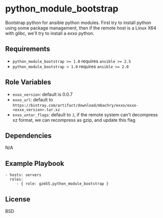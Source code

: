 python_module_bootstrap
=======================

Bootstrap python for ansible python modules.
First try to install python using some package management, then if the remote host
is a Linux X64 with glibc, we'll try to install a exxo python.

Requirements
------------

- `python_module_bootstrap >= 1.0` requires `ansible >= 2.5`
- `python_module_bootstrap < 1.0` requires `ansible >= 2.0`

Role Variables
--------------

- `exxo_version`: default is 0.0.7
- `exxo_url`: default to `https://bintray.com/artifact/download/mbachry/exxo/exxo-<exxo_version>.tar.xz`
- `exxo_untar_flags`: default to `J`, if the remote system can't decompress xz format, we can recompress as gzip, and update this flag

Dependencies
------------

N/A

Example Playbook
----------------

    - hosts: servers
      roles:
         - { role: gzm55.python_module_bootstrap }

License
-------

BSD
